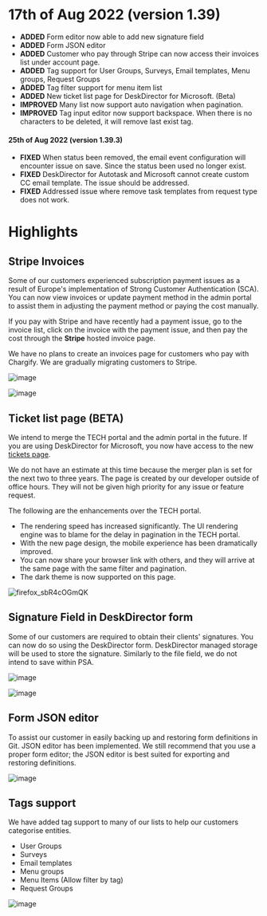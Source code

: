 # 17th of Aug 2022 (version 1.39)

- **ADDED** Form editor now able to add new signature field
- **ADDED** Form JSON editor
- **ADDED** Customer who pay through Stripe can now access their invoices list under account page.
- **ADDED** Tag support for User Groups, Surveys, Email templates, Menu groups, Request Groups
- **ADDED** Tag filter support for menu item list
- **ADDED** New ticket list page for DeskDirector for Microsoft. (Beta)
- **IMPROVED** Many list now support auto navigation when pagination.
- **IMPROVED** Tag input editor now support backspace. When there is no characters to be deleted, it will remove last exist tag.

#### 25th of Aug 2022 (version 1.39.3)
- **FIXED** When status been removed, the email event configuration will encounter issue on save. Since the status been used no longer exist.
- **FIXED** DeskDirector for Autotask and Microsoft cannot create custom CC email template. The issue should be addressed.
- **FIXED** Addressed issue where remove task templates from request type does not work.

# Highlights

## Stripe Invoices

Some of our customers experienced subscription payment issues as a result of Europe's implementation of Strong Customer Authentication (SCA). You can now view invoices or update payment method in the admin portal to assist them in adjusting the payment method or paying the cost manually.

If you pay with Stripe and have recently had a payment issue, go to the invoice list, click on the invoice with the payment issue, and then pay the cost through the **Stripe** hosted invoice page. 

We have no plans to create an invoices page for customers who pay with Chargify. We are gradually migrating customers to Stripe. 

![image](https://user-images.githubusercontent.com/1712143/185022181-d43739cb-146d-48be-abea-4aa5e5855fee.png)

![image](https://user-images.githubusercontent.com/1712143/185022219-b50f231a-63ef-435d-910c-ef307bb7bb12.png)

## Ticket list page (BETA)

We intend to merge the TECH portal and the admin portal in the future. If you are using DeskDirector for Microsoft, you now have access to the new [tickets page](/tickets).

We do not have an estimate at this time because the merger plan is set for the next two to three years. The page is created by our developer outside of office hours. They will not be given high priority for any issue or feature request.

The following are the enhancements over the TECH portal.

* The rendering speed has increased significantly. The UI rendering engine was to blame for the delay in pagination in the TECH portal. 
* With the new page design, the mobile experience has been dramatically improved. 
* You can now share your browser link with others, and they will arrive at the same page with the same filter and pagination. 
* The dark theme is now supported on this page. 

![firefox_sbR4cOGmQK](https://user-images.githubusercontent.com/1712143/185024044-c3efd9ac-b925-426c-a8b0-8994e08ec237.png)

## Signature Field in DeskDirector form

Some of our customers are required to obtain their clients' signatures. You can now do so using the DeskDirector form. DeskDirector managed storage will be used to store the signature. Similarly to the file field, we do not intend to save within PSA. 

![image](https://user-images.githubusercontent.com/1712143/185024625-443e809a-e79e-4657-9a70-e7b13151fd80.png)

![image](https://user-images.githubusercontent.com/1712143/185024709-3608677c-bf77-4d82-85be-08631988ff61.png)

## Form JSON editor

To assist our customer in easily backing up and restoring form definitions in Git. JSON editor has been implemented. We still recommend that you use a proper form editor; the JSON editor is best suited for exporting and restoring definitions.

![image](https://user-images.githubusercontent.com/1712143/185025054-58f63e51-f582-46d5-8871-f89bbbe066be.png)

## Tags support

We have added tag support to many of our lists to help our customers categorise entities. 

* User Groups
* Surveys
* Email templates
* Menu groups
* Menu Items (Allow filter by tag)
* Request Groups

![image](https://user-images.githubusercontent.com/1712143/185025478-de03d17a-2bf3-4224-bb01-1e941f984aed.png)
